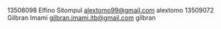 13508098 Elfino Sitompul alextomo99@gmail.com alextomo
13509072 Gilbran Imami gilbran.imami.itb@gmail.com gilbran